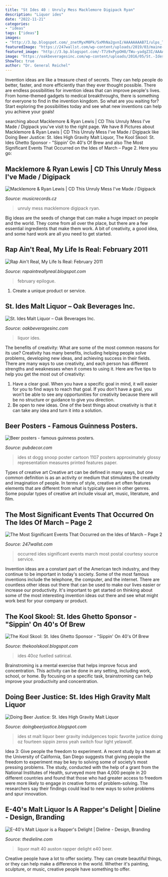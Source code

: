 ```yaml
---
title: "St Ides 40 : Unruly Mess Macklemore Digipack Ryan"
description: "Liquor ides"
date: "2022-11-21"
categories:
- "ideas"
tags: ["ideas"]
images:
- "http://3.bp.blogspot.com/_znetMyxM0Pk/SxMhNa2gvnI/AAAAAAAAB7I/ulps_Tron00/s400/deadhomies.jpg"
featuredImage: "https://247wallst.com/wp-content/uploads/2019/03/maine-statehood-stamp.jpg"
featured_image: "http://3.bp.blogspot.com/-T7z9xPypOH8/TWu-yadgZ3I/AAAAAAAAAkw/Yt5Don-8JuE/s1600/vienna024.jpg"
image: "https://oakbeveragesinc.com/wp-content/uploads/2016/05/St.-Ides-Malt-Liquor-500.jpg"
ShowToc: true
author: "Dr. General Reichel"
---
```



Invention ideas are like a treasure chest of secrets. They can help people do better, faster, and more efficiently than they ever thought possible. There are endless possibilities for invention ideas that can improve people's lives. From home-themed gadgets to medical breakthroughs, there is something for everyone to find in the invention kingdom. So what are you waiting for? Start exploring the possibilities today and see what new inventions can help you achieve your goals!

	

		
searching about Macklemore &amp; Ryan Lewis | CD This Unruly Mess I&#039;ve Made / Digipack you've visit to the right page. We have 8 Pictures about Macklemore &amp; Ryan Lewis | CD This Unruly Mess I&#039;ve Made / Digipack like Doing Beer Justice: St. Ides High Gravity Malt Liquor, The Kool Skool: St. Ides Ghetto Sponsor - &quot;Sippin&#039; On 40&#039;s Of Brew and also The Most Significant Events That Occurred on the Ides of March – Page 2. Here you go:
		
    
## Macklemore &amp; Ryan Lewis | CD This Unruly Mess I&#039;ve Made / Digipack

<img loading=lazy src="https://www.musicrecords.cz/upload/catalogue/image/original/big/a14603610151673428118.jpg" onerror="this.onerror=null;this.src='https://tse3.mm.bing.net/th?id=OIP.gtGT6k7FsNw8VxwfFSQVjgHaGZ&amp;pid=15.1';" alt="Macklemore &amp; Ryan Lewis | CD This Unruly Mess I&#039;ve Made / Digipack">

_Source: musicrecords.cz_

>unruly mess macklemore digipack ryan. 

	

Big ideas are the seeds of change that can make a huge impact on people and the world. They come from all over the place, but there are a few essential ingredients that make them work. A bit of creativity, a good idea, and some hard work are all you need to get started.

    
## Rap Ain&#039;t Real, My Life Is Real: February 2011

<img loading=lazy src="http://3.bp.blogspot.com/-T7z9xPypOH8/TWu-yadgZ3I/AAAAAAAAAkw/Yt5Don-8JuE/s1600/vienna024.jpg" onerror="this.onerror=null;this.src='https://tse3.mm.bing.net/th?id=OIP.-9wLXBLnIgAyOPuZMC6C8gHaFj&amp;pid=15.1';" alt="Rap Ain&#039;t Real, My Life Is Real: February 2011">

_Source: rapaintreallyreal.blogspot.com_

>february epilogue. 

	

1. Create a unique product or service.

    
## St. Ides Malt Liquor – Oak Beverages Inc.

<img loading=lazy src="https://oakbeveragesinc.com/wp-content/uploads/2016/05/St.-Ides-Malt-Liquor-500.jpg" onerror="this.onerror=null;this.src='https://tse1.mm.bing.net/th?id=OIP.cHHAd8pR95JxB4xfY7EYYgHaHa&amp;pid=15.1';" alt="St. Ides Malt Liquor – Oak Beverages Inc.">

_Source: oakbeveragesinc.com_

>liquor ides. 

	

The benefits of creativity: What are some of the most common reasons for its use?
Creativity has many benefits, including helping people solve problems, developing new ideas, and achieving success in their fields. There are many ways to use creativity, and each person has different strengths and weaknesses when it comes to using it. Here are five tips to help you get the most out of creativity: 
1. Have a clear goal. When you have a specific goal in mind, it will easier for you to find ways to reach that goal. If you don’t have a goal, you won’t be able to see any opportunities for creativity because there will be no structure or guidance to give you direction. 
2. Be open to new ideas. One of the best things about creativity is that it can take any idea and turn it into a solution.

    
## Beer Posters - Famous Guinness Posters.

<img loading=lazy src="http://pubdecor.com/shop/image.php?productid=1107" onerror="this.onerror=null;this.src='https://tse3.mm.bing.net/th?id=OIP.-zsx-xmSTO1ZrJV5FU-DAgAAAA&amp;pid=15.1';" alt="Beer posters - famous guinness posters.">

_Source: pubdecor.com_

>ides st dogg snoop poster cartoon 1107 posters approximately glossy representation measures printed features paper. 

	

Types of creative art
Creative art can be defined in many ways, but one common definition is as an activity or medium that stimulates the creativity and imagination of people. In terms of style, creative art often features elements that are different from what is typically seen in other genres. Some popular types of creative art include visual art, music, literature, and film.

    
## The Most Significant Events That Occurred On The Ides Of March – Page 2

<img loading=lazy src="https://247wallst.com/wp-content/uploads/2019/03/maine-statehood-stamp.jpg" onerror="this.onerror=null;this.src='https://tse4.mm.bing.net/th?id=OIP.8yqtvCqJIhP4esGhxiIajgHaEJ&amp;pid=15.1';" alt="The Most Significant Events That Occurred on the Ides of March – Page 2">

_Source: 247wallst.com_

>occurred ides significant events march most postal courtesy source service. 

	

Invention ideas are a constant part of the American tech industry, and they continue to be important in today's society. Some of the most famous inventions include the telephone, the computer, and the internet. There are countless other ideas out there that can be used to make our lives easier or increase our productivity. It's important to get started on thinking about some of the most interesting invention ideas out there and see what might work best for your company or product.

    
## The Kool Skool: St. Ides Ghetto Sponsor - &quot;Sippin&#039; On 40&#039;s Of Brew

<img loading=lazy src="http://3.bp.blogspot.com/_znetMyxM0Pk/SxMhNa2gvnI/AAAAAAAAB7I/ulps_Tron00/s400/deadhomies.jpg" onerror="this.onerror=null;this.src='https://tse2.mm.bing.net/th?id=OIP.k6X3hwwpdy-idZsQsq813wAAAA&amp;pid=15.1';" alt="The Kool Skool: St. Ides Ghetto Sponsor - &quot;Sippin&#039; On 40&#039;s Of Brew">

_Source: thekoolskool.blogspot.com_

>ides 40oz fuelled satirical. 

	

Brainstroming is a mental exercise that helps improve focus and concentration. This activity can be done in any setting, including work, school, or home. By focusing on a specific task, brainstroming can help improve your productivity and concentration.

    
## Doing Beer Justice: St. Ides High Gravity Malt Liquor

<img loading=lazy src="http://1.bp.blogspot.com/-uqq4vD1x_yE/Tbtk-ucHYxI/AAAAAAAAB8k/SVX65Q7qMgI/s1600/st.ides.JPG" onerror="this.onerror=null;this.src='https://tse3.mm.bing.net/th?id=OIP.mWMOnyA8U0J1FUsMMqVPQAHaJ4&amp;pid=15.1';" alt="Doing Beer Justice: St. Ides High Gravity Malt Liquor">

_Source: doingbeerjustice.blogspot.com_

>ides st malt liquor beer gravity indulgences topic favorite justice doing oz fourteen sippin zeros yeah switch four light yelawolf. 

	

Idea 3: Give people the freedom to experiment.
A recent study by a team at the University of California, San Diego suggests that giving people the freedom to experiment may be key to solving some of society’s most pressing problems. The study, conducted with the help of a grant from the National Institutes of Health, surveyed more than 4,000 people in 20 different countries and found that those who had greater access to freedom were more likely to engage in creative forms of problem-solving. The researchers say their findings could lead to new ways to solve problems and spur innovation.

    
## E-40&#039;s Malt Liquor Is A Rapper&#039;s Delight | Dieline - Design, Branding

<img loading=lazy src="https://ucarecdn.com/eaef481c-32e3-4917-ad25-d8fb338515f4/-/preview/KV2AHkSt" onerror="this.onerror=null;this.src='https://tse2.mm.bing.net/th?id=OIP.iAyWbxXIQ_hWXVxITEg5vQHaLR&amp;pid=15.1';" alt="E-40&#039;s Malt Liquor is a Rapper&#039;s Delight | Dieline - Design, Branding">

_Source: thedieline.com_

>liquor malt 40 auston rapper delight e40 beer. 

	

Creative people have a lot to offer society. They can create beautiful things, or they can help make a difference in the world. Whether it's painting, sculpture, or music, creative people have something to offer.

